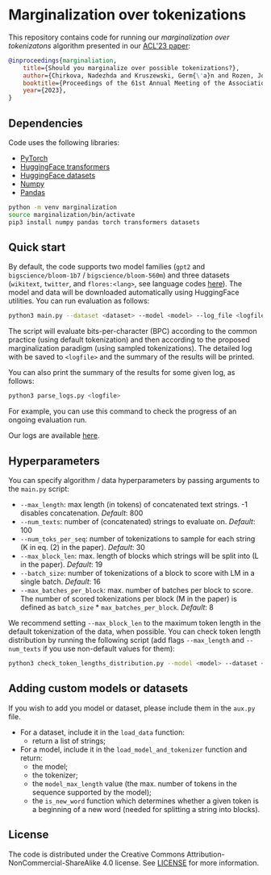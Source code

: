 # Marginalization over tokenizations

This repository contains code for running our _marginalization over tokenizatons_ algorithm presented in our [ACL'23 paper](http://arxiv.org/abs/2306.17757):

```bibtex
@inproceedings{marginaliation,
    title={Should you marginalize over possible tokenizations?},
    author={Chirkova, Nadezhda and Kruszewski, Germ{\'a}n and Rozen, Jos and Dymetman, Marc},
    booktitle={Proceedings of the 61st Annual Meeting of the Association for Computational Linguistics},
    year={2023},
}
```

## Dependencies

Code uses the following libraries:
* [PyTorch](https://pytorch.org/)
* [HuggingFace transformers](https://huggingface.co/docs/transformers/installation)
* [HuggingFace datasets](https://huggingface.co/docs/datasets/installation)
* [Numpy](https://numpy.org/install/)
* [Pandas](https://pandas.pydata.org/docs/getting_started/install.html)

```bash
python -m venv marginalization
source marginalization/bin/activate
pip3 install numpy pandas torch transformers datasets 
```

## Quick start

By default, the code supports two model families (`gpt2` and `bigscience/bloom-1b7` / `bigscience/bloom-560m`) and three datasets (`wikitext`, `twitter`, and `flores:<lang>`, see language codes [here](https://github.com/facebookresearch/flores/tree/main/flores200)). The model and data will be downloaded automatically using HuggingFace utilities. You can run evaluation as follows:

```bash
python3 main.py --dataset <dataset> --model <model> --log_file <logfile>
```

The script will evaluate bits-per-character (BPC) according to the common practice (using default tokenization) and then according to the proposed marginalization paradigm (using sampled tokenizations). The detailed log with be saved to `<logfile>` and the summary of the results will be printed. 

You can also print the summary of the results for some given log, as follows:

```bash
python3 parse_logs.py <logfile>
```

For example, you can use this command to check the progress of an ongoing evaluation run.

Our logs are available [here](https://drive.google.com/drive/folders/1e9LvOXhaJucn2bS7nvwE2YHdancPuCGy?usp=sharing).


## Hyperparameters

You can specify algorithm / data hyperparameters by passing arguments to the `main.py` script:
* `--max_length`: max length (in tokens) of concatenated text strings. -1 disables concatenation. _Default_: 800
* `--num_texts`: number of (concatenated) strings to evaluate on. _Default_: 100
* `--num_toks_per_seq`: number of tokenizations to sample for each string (K in eq. (2) in the paper). _Default_: 30
* `--max_block_len`: max. length of blocks which strings will be split into (L in the paper). _Default_: 19
* `--batch_size`: number of tokenizations of a block to score with LM in a single batch. _Default_: 16
* `--max_batches_per_block`: max. number of batches per block to score. The number of scored tokenizations per block (M in the paper) is defined as `batch_size` * `max_batches_per_block`. _Default_: 8

We recommend setting `--max_block_len` to the maximum token length in the default tokenization of the data, when possible. You can check token length distribution by running the following script (add flags `--max_length` and `--num_texts` if you use non-default values for them):
```bash
python3 check_token_lengths_distribution.py --model <model> --dataset <dataset> 
```

## Adding custom models or datasets

If you wish to add you model or dataset, please include them in the `aux.py` file. 
* For a dataset, include it in the `load_data` function:
    * return a list of strings;
* For a model, include it in the `load_model_and_tokenizer` function and return:
    * the model;
    * the tokenizer;
    * the `model_max_length` value (the max. number of tokens in the sequence supported by the model);
    * the `is_new_word` function which determines whether a given token is a beginning of a new word (needed for splitting a string into blocks).

## License

The code is distributed under the Creative Commons Attribution-NonCommercial-ShareAlike 4.0 license. See [LICENSE](LICENSE) for more information.
